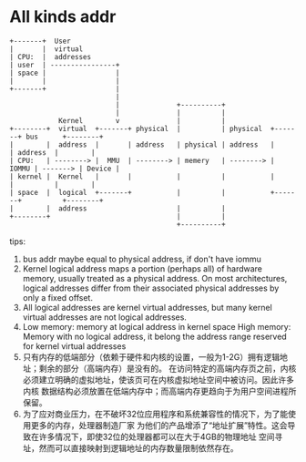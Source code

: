 # All kinds addr

```
+-------+  User
|       |  virtual
| CPU:  |  addresses
| user  | ----------------+
| space |                 |
|       |                 |
+-------+                 |
                          |
                          |              +----------+
                          |              |          |
            Kernel        v              |          |
+--------+  virtual  +-------+ physical  |          | physical  +-------+ bus      +--------+
|        |  address  |       | address   | physical | address   |       | address  |        |
| CPU:   | --------> |  MMU  | --------> | memery   | --------> | IOMMU | -------> | Device |
| kernel |  Kernel   |       |           |          |           |       |          |        |
| space  |  logical  +-------+           |          |           +-------+          +--------+
|        |  address                      |          |
+--------+                               |          |
                                         +----------+
```

tips:
1. bus addr maybe equal to physical address, if don't have iommu
2. Kernel logical address maps a portion (perhaps all) of hardware memory,
   usually treated as a physical address. On most architectures,
   logical addresses differ from their associated physical addresses
   by only a fixed offset.
3. All logical addresses are kernel virtual addresses, but many kernel virtual
   addresses are not logical addresses.
4. Low memory: memory at logical address in kernel space
   High memory: Memory with no logical address, it belong the address range 
                reserved for kernel virtual addresses
5. 只有内存的低端部分（依赖于硬件和内核的设置，一般为1-2G）拥有逻辑地址；剩余的部分（高端内存）是没有的。
   在访问特定的高端内存页之前，内核必须建立明确的虚拟地址，使该页可在内核虚拟地址空间中被访问。因此许多内核
   数据结构必须放置在低端内存中；而高端内存更趋向于为用户空间进程所保留。
6. 为了应对商业压力，在不破坏32位应用程序和系统兼容性的情况下，为了能使用更多的内存，处理器制造厂家
   为他们的产品增添了“地址扩展”特性。这会导致在许多情况下，即使32位的处理器都可以在大于4GB的物理地址
   空间寻址，然而可以直接映射到逻辑地址的内存数量限制依然存在。



